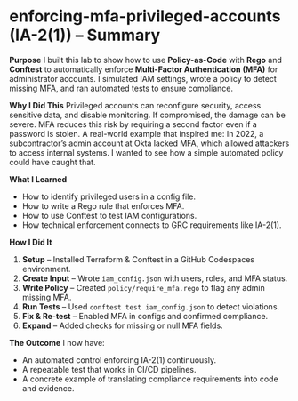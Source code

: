 # enforcing-mfa-privileged-accounts (IA-2(1)) – Summary

**Purpose**
I built this lab to show how to use **Policy-as-Code** with **Rego** and **Conftest** to automatically enforce **Multi-Factor Authentication (MFA)** for administrator accounts. I simulated IAM settings, wrote a policy to detect missing MFA, and ran automated tests to ensure compliance.

**Why I Did This**
Privileged accounts can reconfigure security, access sensitive data, and disable monitoring. If compromised, the damage can be severe. MFA reduces this risk by requiring a second factor even if a password is stolen.
A real-world example that inspired me: In 2022, a subcontractor’s admin account at Okta lacked MFA, which allowed attackers to access internal systems. I wanted to see how a simple automated policy could have caught that.

**What I Learned**

* How to identify privileged users in a config file.
* How to write a Rego rule that enforces MFA.
* How to use Conftest to test IAM configurations.
* How technical enforcement connects to GRC requirements like IA-2(1).

**How I Did It**

1. **Setup** – Installed Terraform & Conftest in a GitHub Codespaces environment.
2. **Create Input** – Wrote `iam_config.json` with users, roles, and MFA status.
3. **Write Policy** – Created `policy/require_mfa.rego` to flag any admin missing MFA.
4. **Run Tests** – Used `conftest test iam_config.json` to detect violations.
5. **Fix & Re-test** – Enabled MFA in configs and confirmed compliance.
6. **Expand** – Added checks for missing or null MFA fields.

**The Outcome**
I now have:

* An automated control enforcing IA-2(1) continuously.
* A repeatable test that works in CI/CD pipelines.
* A concrete example of translating compliance requirements into code and evidence.
